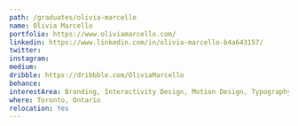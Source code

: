 ```yaml
---
path: /graduates/olivia-marcello
name: Olivia Marcello
portfolio: https://www.oliviamarcello.com/
linkedin: https://www.linkedin.com/in/olivia-marcello-b4a643157/
twitter:
instagram:
medium:
dribble: https://dribbble.com/OliviaMarcello
behance:
interestArea: Branding, Interactivity Design, Motion Design, Typography
where: Toronto, Ontario
relocation: Yes
---
```


